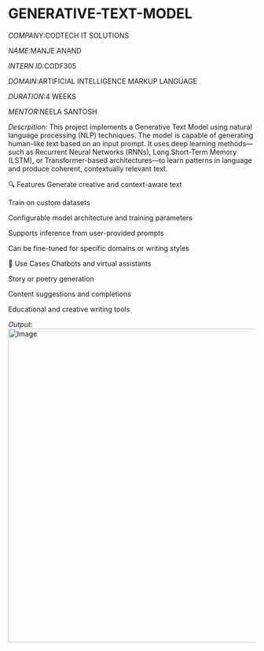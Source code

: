 # GENERATIVE-TEXT-MODEL
*COMPANY*:CODTECH IT SOLUTIONS

*NAME*:MANJE ANAND

*INTERN ID*:CODF305

*DOMAIN*:ARTIFICIAL INTELLIGENCE MARKUP LANGUAGE

*DURATION*:4 WEEKS

*MENTOR*:NEELA SANTOSH

*Descrpition*:
This project implements a Generative Text Model using natural language processing (NLP) techniques. The model is capable of generating human-like text based on an input prompt. It uses deep learning methods—such as Recurrent Neural Networks (RNNs), Long Short-Term Memory (LSTM), or Transformer-based architectures—to learn patterns in language and produce coherent, contextually relevant text.

🔍 Features
Generate creative and context-aware text

Train on custom datasets

Configurable model architecture and training parameters

Supports inference from user-provided prompts

Can be fine-tuned for specific domains or writing styles

🚀 Use Cases
Chatbots and virtual assistants

Story or poetry generation

Content suggestions and completions

Educational and creative writing tools

*Output*:
<img width="639" alt="Image" src="https://github.com/user-attachments/assets/c0b247d0-8c08-4b0c-a1ca-1231f9465afd" />
